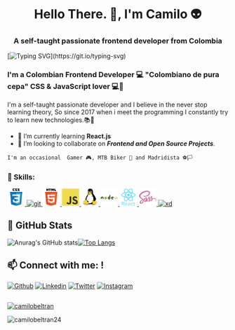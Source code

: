 <h1 align="center">Hello There. 👋, I'm Camilo 👽</h1>
<h3 align="center">A self-taught passionate frontend developer from Colombia</h3>

[![Typing SVG](https://readme-typing-svg.herokuapp.com?font=Cascadia+Code&color=%23000000EB&lines=Frontend+Developer+💻;CSS+|+JavaScript+Lover+💛💻🤟;)](https://git.io/typing-svg)
### I'm a Colombian Frontend Developer 💻 "Colombiano de pura cepa" CSS & JavaScript lover 💻🤟
I'm a self-taught passionate developer and I believe in the never stop learning theory, So since 2017 when i meet the programming I constantly try to learn new technologies.📚👀  
- 🌱 I’m currently learning **React.js**
- 👯 I’m looking to collaborate on ***Frontend and Open Source Projects***.

`
  I'm an occasional  Gamer 🎮, MTB Biker 🚴 and Madridista ⚽️🏳          
`
<h3 align="left">🔨 Skills:</h3>
<p align="left"> <a href="https://www.w3schools.com/css/" target="_blank"> <img src="https://raw.githubusercontent.com/devicons/devicon/master/icons/css3/css3-original-wordmark.svg" alt="css3" width="40" height="40"/> </a> <a href="https://git-scm.com/" target="_blank"> <img src="https://www.vectorlogo.zone/logos/git-scm/git-scm-icon.svg" alt="git" width="40" height="40"/> </a> <a href="https://www.w3.org/html/" target="_blank"> <img src="https://raw.githubusercontent.com/devicons/devicon/master/icons/html5/html5-original-wordmark.svg" alt="html5" width="40" height="40"/> </a> <a href="https://developer.mozilla.org/en-US/docs/Web/JavaScript" target="_blank"> <img src="https://raw.githubusercontent.com/devicons/devicon/master/icons/javascript/javascript-original.svg" alt="javascript" width="40" height="40"/> </a> <a href="https://www.linux.org/" target="_blank"> <img src="https://raw.githubusercontent.com/devicons/devicon/master/icons/linux/linux-original.svg" alt="linux" width="40" height="40"/> </a> <a href="https://nodejs.org" target="_blank"> <img src="https://raw.githubusercontent.com/devicons/devicon/master/icons/nodejs/nodejs-original-wordmark.svg" alt="nodejs" width="40" height="40"/> </a> <a href="https://reactjs.org/" target="_blank"> <img src="https://raw.githubusercontent.com/devicons/devicon/master/icons/react/react-original-wordmark.svg" alt="react" width="40" height="40"/> </a> <a href="https://sass-lang.com" target="_blank"> <img src="https://raw.githubusercontent.com/devicons/devicon/master/icons/sass/sass-original.svg" alt="sass" width="40" height="40"/> </a> <a href="https://www.adobe.com/products/xd.html" target="_blank"> <img src="https://cdn.worldvectorlogo.com/logos/adobe-xd.svg" alt="xd" width="40" height="40"/> </a> </p>

## 📘 GitHub Stats
![Anurag's GitHub stats](https://github-readme-stats.vercel.app/api?username=CamiloBeltran24&show_icons=true)[![Top Langs](https://github-readme-stats.vercel.app/api/top-langs/?username=CamiloBeltran24&layout=compact)](https://github.com/Camilobeltran24/github-readme-stats)
 
<!-- ## 
<code><img height="20" src="https://raw.githubusercontent.com/github/explore/80688e429a7d4ef2fca1e82350fe8e3517d3494d/topics/html/html.png"></code>
<code><img height="20" src="https://raw.githubusercontent.com/github/explore/80688e429a7d4ef2fca1e82350fe8e3517d3494d/topics/css/css.png"></code>
<code><img height="20" src="https://raw.githubusercontent.com/github/explore/80688e429a7d4ef2fca1e82350fe8e3517d3494d/topics/sass/sass.png"></code>
<code><img height="20" src="https://raw.githubusercontent.com/github/explore/80688e429a7d4ef2fca1e82350fe8e3517d3494d/topics/less/less.png"></code>
<code><img height="20" src="https://raw.githubusercontent.com/github/explore/80688e429a7d4ef2fca1e82350fe8e3517d3494d/topics/javascript/javascript.png"></code>
<code><img height="20" src="https://raw.githubusercontent.com/github/explore/80688e429a7d4ef2fca1e82350fe8e3517d3494d/topics/git/git.png"></code> -->



## 📫 Connect with me: !
[![Github](https://img.shields.io/badge/-Github-333?style=flat&logo=Github&logoColor=white)](https://github.com/CamiloBeltran24)
[![Linkedin](https://img.shields.io/badge/-LinkedIn-0077b5?style=flat&logo=Linkedin&logoColor=white)](https://www.linkedin.com/in/camilobeltran24/)
[![Twitter](https://img.shields.io/badge/-Twitter-1da1f2?style=flat&logo=Twitter&logoColor=white)](https://twitter.com/CamiloBeltran)
[![Instagram](https://img.shields.io/badge/-Instagram-e1306c?style=flat&logo=Instagram&logoColor=white)](https://www.instagram.com/camilobeltran24/)

## 

<p align="left"> <a href="https://twitter.com/camilobeltran" target="blank"><img src="https://img.shields.io/twitter/follow/camilobeltran?logo=twitter&style=for-the-badge" alt="camilobeltran" /></a> </p>
<p align="left"> <img src="https://komarev.com/ghpvc/?username=camilobeltran24&label=Profile%20views&color=0e75b6&style=flat" alt="camilobeltran24" /> </p>
        

<!---
CamiloBeltran24/CamiloBeltran24 is a ✨ special ✨ repository because its `README.md` (this file) appears on your GitHub profile.
You can click the Preview link to take a look at your changes.
--->



<!-- <h3 align="left">Connect with me:</h3>
<p align="left">
<a href="https://twitter.com/camilobeltran" target="blank"><img align="center" src="https://raw.githubusercontent.com/rahuldkjain/github-profile-readme-generator/master/src/images/icons/Social/twitter.svg" alt="camilobeltran" height="30" width="40" /></a>
<a href="https://linkedin.com/in/camilobeltran24" target="blank"><img align="center" src="https://raw.githubusercontent.com/rahuldkjain/github-profile-readme-generator/master/src/images/icons/Social/linked-in-alt.svg" alt="camilobeltran24" height="30" width="40" /></a>
<a href="https://instagram.com/camilobeltran24" target="blank"><img align="center" src="https://raw.githubusercontent.com/rahuldkjain/github-profile-readme-generator/master/src/images/icons/Social/instagram.svg" alt="camilobeltran24" height="30" width="40" /></a>
</p> -->


<!-- <p><img align="center" src="https://github-readme-streak-stats.herokuapp.com/?user=camilobeltran24&" alt="camilobeltran24" /></p> -->
